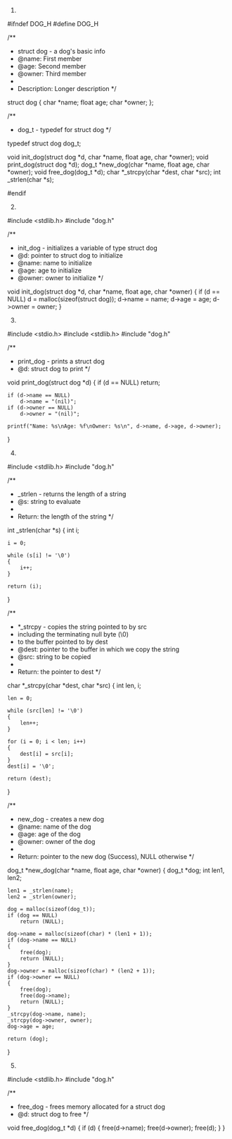 1.
#ifndef DOG_H
#define DOG_H

/**
 * struct dog - a dog's basic info
 * @name: First member
 * @age: Second member
 * @owner: Third member
 *
 * Description: Longer description
 */

struct dog
{
	char *name;
	float age;
	char *owner;
};

/**
 * dog_t - typedef for struct dog
 */

typedef struct dog dog_t;

void init_dog(struct dog *d, char *name, float age, char *owner);
void print_dog(struct dog *d);
dog_t *new_dog(char *name, float age, char *owner);
void free_dog(dog_t *d);
char *_strcpy(char *dest, char *src);
int _strlen(char *s);

#endif





2.
#include <stdlib.h>
#include "dog.h"

/**
 * init_dog - initializes a variable of type struct dog
 * @d: pointer to struct dog to initialize
 * @name: name to initialize
 * @age: age to initialize
 * @owner: owner to initialize
 */

void init_dog(struct dog *d, char *name, float age, char *owner)
{
	if (d == NULL)
		d = malloc(sizeof(struct dog));
	d->name = name;
	d->age = age;
	d->owner = owner;
}

3.
#include <stdio.h>
#include <stdlib.h>
#include "dog.h"

/**
 * print_dog - prints a struct dog
 * @d: struct dog to print
 */

void print_dog(struct dog *d)
{
	if (d == NULL)
		return;

	if (d->name == NULL)
		d->name = "(nil)";
	if (d->owner == NULL)
		d->owner = "(nil)";

	printf("Name: %s\nAge: %f\nOwner: %s\n", d->name, d->age, d->owner);
}

4.
#include <stdlib.h>
#include "dog.h"

/**
 * _strlen - returns the length of a string
 * @s: string to evaluate
 *
 * Return: the length of the string
 */

int _strlen(char *s)
{
	int i;

	i = 0;

	while (s[i] != '\0')
	{
		i++;
	}

	return (i);
}

/**
 * *_strcpy - copies the string pointed to by src
 * including the terminating null byte (\0)
 * to the buffer pointed to by dest
 * @dest: pointer to the buffer in which we copy the string
 * @src: string to be copied
 *
 * Return: the pointer to dest
 */

char *_strcpy(char *dest, char *src)
{
	int len, i;

	len = 0;

	while (src[len] != '\0')
	{
		len++;
	}

	for (i = 0; i < len; i++)
	{
		dest[i] = src[i];
	}
	dest[i] = '\0';

	return (dest);
}

/**
 * new_dog - creates a new dog
 * @name: name of the dog
 * @age: age of the dog
 * @owner: owner of the dog
 *
 * Return: pointer to the new dog (Success), NULL otherwise
 */

dog_t *new_dog(char *name, float age, char *owner)
{
	dog_t *dog;
	int len1, len2;

	len1 = _strlen(name);
	len2 = _strlen(owner);

	dog = malloc(sizeof(dog_t));
	if (dog == NULL)
		return (NULL);

	dog->name = malloc(sizeof(char) * (len1 + 1));
	if (dog->name == NULL)
	{
		free(dog);
		return (NULL);
	}
	dog->owner = malloc(sizeof(char) * (len2 + 1));
	if (dog->owner == NULL)
	{
		free(dog);
		free(dog->name);
		return (NULL);
	}
	_strcpy(dog->name, name);
	_strcpy(dog->owner, owner);
	dog->age = age;

	return (dog);
}

5.
#include <stdlib.h>
#include "dog.h"

/**
 * free_dog - frees memory allocated for a struct dog
 * @d: struct dog to free
 */

void free_dog(dog_t *d)
{
	if (d)
	{
		free(d->name);
		free(d->owner);
		free(d);
	}
}
